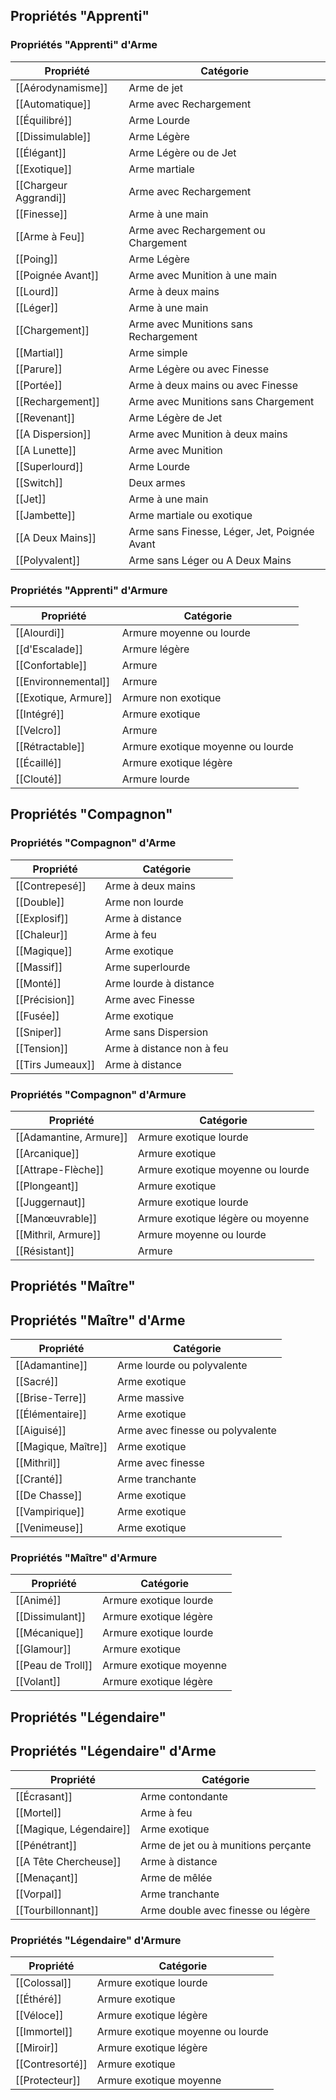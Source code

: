 ## Propriétés "Apprenti"
### Propriétés "Apprenti" d'Arme

| Propriété             | Catégorie                                    |
| --------------------- | -------------------------------------------- |
| [[Aérodynamisme]]     | Arme de jet                                  |
| [[Automatique]]       | Arme avec Rechargement                       |
| [[Équilibré]]         | Arme Lourde                                  |
| [[Dissimulable]]      | Arme Légère                                  |
| [[Élégant]]           | Arme Légère ou de Jet                        |
| [[Exotique]]          | Arme martiale                                |
| [[Chargeur Aggrandi]] | Arme avec Rechargement                       |
| [[Finesse]]           | Arme à une main                              |
| [[Arme à Feu]]        | Arme avec Rechargement ou Chargement         |
| [[Poing]]             | Arme Légère                                  |
| [[Poignée Avant]]     | Arme avec Munition à une main                |
| [[Lourd]]             | Arme à deux mains                            |
| [[Léger]]             | Arme à une main                              |
| [[Chargement]]        | Arme avec Munitions sans Rechargement        |
| [[Martial]]           | Arme simple                                  |
| [[Parure]]            | Arme Légère ou avec Finesse                  |
| [[Portée]]            | Arme à deux mains ou avec Finesse            |
| [[Rechargement]]      | Arme avec Munitions sans Chargement          |
| [[Revenant]]          | Arme Légère de Jet                           |
| [[A Dispersion]]      | Arme avec Munition à deux mains              |
| [[A Lunette]]         | Arme avec Munition                           |
| [[Superlourd]]        | Arme Lourde                                  |
| [[Switch]]            | Deux armes                                   |
| [[Jet]]               | Arme à une main                              |
| [[Jambette]]          | Arme martiale ou exotique                    |
| [[A Deux Mains]]      | Arme sans Finesse, Léger, Jet, Poignée Avant |
| [[Polyvalent]]        | Arme sans Léger ou A Deux Mains              |
### Propriétés "Apprenti" d'Armure

| Propriété            | Catégorie                         |
| -------------------- | --------------------------------- |
| [[Alourdi]]          | Armure moyenne ou lourde          |
| [[d'Escalade]]       | Armure légère                     |
| [[Confortable]]      | Armure                            |
| [[Environnemental]]  | Armure                            |
| [[Exotique, Armure]] | Armure non exotique               |
| [[Intégré]]          | Armure exotique                   |
| [[Velcro]]           | Armure                            |
| [[Rétractable]]      | Armure exotique moyenne ou lourde |
| [[Écaillé]]          | Armure exotique légère            |
| [[Clouté]]           | Armure lourde                     |


## Propriétés "Compagnon"

### Propriétés "Compagnon" d'Arme

| Propriété        | Catégorie                 |
| ---------------- | ------------------------- |
| [[Contrepesé]]   | Arme à deux mains         |
| [[Double]]       | Arme non lourde           |
| [[Explosif]]     | Arme à distance<br>       |
| [[Chaleur]]      | Arme à feu                |
| [[Magique]]      | Arme exotique             |
| [[Massif]]       | Arme superlourde          |
| [[Monté]]        | Arme lourde à distance    |
| [[Précision]]    | Arme avec Finesse         |
| [[Fusée]]        | Arme exotique             |
| [[Sniper]]       | Arme sans Dispersion      |
| [[Tension]]      | Arme à distance non à feu |
| [[Tirs Jumeaux]] | Arme à distance           |
### Propriétés "Compagnon" d'Armure

| Propriété              | Catégorie                             |
| ---------------------- | ------------------------------------- |
| [[Adamantine, Armure]] | Armure exotique lourde                |
| [[Arcanique]]          | Armure exotique                       |
| [[Attrape-Flèche]]     | Armure exotique moyenne ou lourde     |
| [[Plongeant]]          | Armure exotique                       |
| [[Juggernaut]]         | Armure exotique lourde                |
| [[Manœuvrable]]        | Armure exotique légère ou moyenne<br> |
| [[Mithril, Armure]]    | Armure moyenne ou lourde              |
| [[Résistant]]          | Armure                                |
## Propriétés "Maître"

## Propriétés "Maître" d'Arme

| Propriété           | Catégorie                        |
| ------------------- | -------------------------------- |
| [[Adamantine]]      | Arme lourde ou polyvalente       |
| [[Sacré]]           | Arme exotique                    |
| [[Brise-Terre]]     | Arme massive                     |
| [[Élémentaire]]     | Arme exotique                    |
| [[Aiguisé]]         | Arme avec finesse ou polyvalente |
| [[Magique, Maître]] | Arme exotique                    |
| [[Mithril]]         | Arme avec finesse                |
| [[Cranté]]          | Arme tranchante                  |
| [[De Chasse]]       | Arme exotique                    |
| [[Vampirique]]      | Arme exotique                    |
| [[Venimeuse]]       | Arme exotique                    |

### Propriétés "Maître" d'Armure

| Propriété         | Catégorie               |
| ----------------- | ----------------------- |
| [[Animé]]         | Armure exotique lourde  |
| [[Dissimulant]]   | Armure exotique légère  |
| [[Mécanique]]     | Armure exotique lourde  |
| [[Glamour]]       | Armure exotique         |
| [[Peau de Troll]] | Armure exotique moyenne |
| [[Volant]]        | Armure exotique légère  |
## Propriétés "Légendaire"

## Propriétés "Légendaire" d'Arme

| Propriété               | Catégorie                           |
| ----------------------- | ----------------------------------- |
| [[Écrasant]]            | Arme contondante                    |
| [[Mortel]]              | Arme à feu                          |
| [[Magique, Légendaire]] | Arme exotique                       |
| [[Pénétrant]]           | Arme de jet ou à munitions perçante |
| [[A Tête Chercheuse]]   | Arme à distance                     |
| [[Menaçant]]            | Arme de mêlée                       |
| [[Vorpal]]              | Arme tranchante                     |
| [[Tourbillonnant]]      | Arme double avec finesse ou légère  |
### Propriétés "Légendaire" d'Armure

| Propriété       | Catégorie                         |
| --------------- | --------------------------------- |
| [[Colossal]]    | Armure exotique lourde            |
| [[Éthéré]]      | Armure exotique                   |
| [[Véloce]]      | Armure exotique légère            |
| [[Immortel]]    | Armure exotique moyenne ou lourde |
| [[Miroir]]      | Armure exotique légère            |
| [[Contresorté]] | Armure exotique                   |
| [[Protecteur]]  | Armure exotique moyenne           |